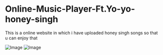# Online-Music-Player-Ft.Yo-yo-honey-singh
This is a online website in which i have uploaded  honey singh songs so that u can enjoy that 


![Image](https://github.com/user-attachments/assets/186f818b-6e75-4d82-ae5c-0201396986d0)
![Image](https://github.com/user-attachments/assets/1baf88c7-f66e-4a3b-8e07-02e77f26f811)

